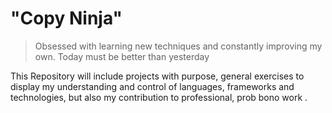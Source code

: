 # "Copy Ninja"

> Obsessed with learning new techniques and constantly improving my own. Today must be better than yesterday

This Repository will include projects with purpose, general exercises to display my understanding and control of languages, frameworks and technologies, but also my contribution to professional, prob bono work .

